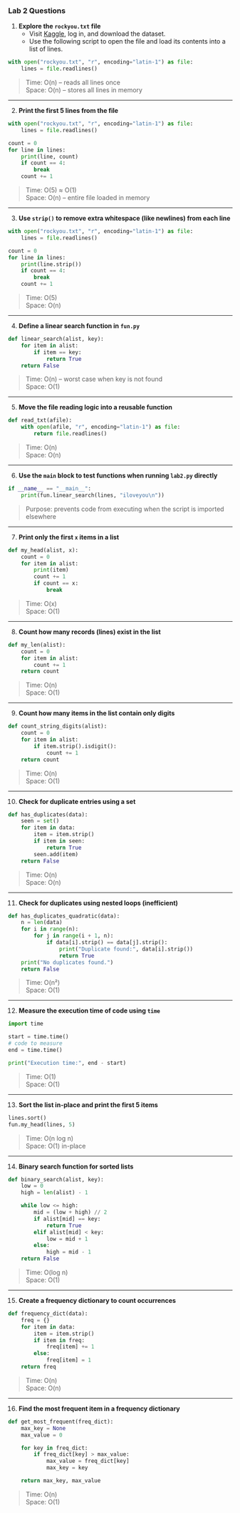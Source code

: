 ### Lab 2 Questions

1. **Explore the `rockyou.txt` file**
   - Visit [Kaggle](https://www.kaggle.com/datasets/wjburns/common-password-list-rockyoutxt?resource=download), log in, and download the dataset.
   - Use the following script to open the file and load its contents into a list of lines.

```python
with open("rockyou.txt", "r", encoding="latin-1") as file:
    lines = file.readlines()
```

> Time: O(n) – reads all lines once  
> Space: O(n) – stores all lines in memory

---

2. **Print the first 5 lines from the file**

```python
with open("rockyou.txt", "r", encoding="latin-1") as file:
    lines = file.readlines()

count = 0
for line in lines:
    print(line, count)
    if count == 4:
        break
    count += 1
```

> Time: O(5) ≈ O(1)  
> Space: O(n) – entire file loaded in memory

---

3. **Use `strip()` to remove extra whitespace (like newlines) from each line**

```python
with open("rockyou.txt", "r", encoding="latin-1") as file:
    lines = file.readlines()

count = 0
for line in lines:
    print(line.strip())
    if count == 4:
        break
    count += 1
```

> Time: O(5)  
> Space: O(n)

---

4. **Define a linear search function in `fun.py`**

```python
def linear_search(alist, key):
    for item in alist:
        if item == key:
            return True
    return False
```

> Time: O(n) – worst case when key is not found  
> Space: O(1)

---

5. **Move the file reading logic into a reusable function**

```python
def read_txt(afile):
    with open(afile, "r", encoding="latin-1") as file:
        return file.readlines()
```

> Time: O(n)  
> Space: O(n)

---

6. **Use the `main` block to test functions when running `lab2.py` directly**

```python
if __name__ == "__main__":
    print(fun.linear_search(lines, "iloveyou\n"))
```

> Purpose: prevents code from executing when the script is imported elsewhere

---

7. **Print only the first `x` items in a list**

```python
def my_head(alist, x):
    count = 0
    for item in alist:
        print(item)
        count += 1
        if count == x:
            break
```

> Time: O(x)  
> Space: O(1)

---

8. **Count how many records (lines) exist in the list**

```python
def my_len(alist):
    count = 0
    for item in alist:
        count += 1
    return count
```

> Time: O(n)  
> Space: O(1)

---

9. **Count how many items in the list contain only digits**

```python
def count_string_digits(alist):
    count = 0
    for item in alist:
        if item.strip().isdigit():
            count += 1
    return count
```

> Time: O(n)  
> Space: O(1)

---

10. **Check for duplicate entries using a set**

```python
def has_duplicates(data):
    seen = set()
    for item in data:
        item = item.strip()
        if item in seen:
            return True
        seen.add(item)
    return False
```

> Time: O(n)  
> Space: O(n)

---

11. **Check for duplicates using nested loops (inefficient)**

```python
def has_duplicates_quadratic(data):
    n = len(data)
    for i in range(n):
        for j in range(i + 1, n):
            if data[i].strip() == data[j].strip():
                print("Duplicate found:", data[i].strip())
                return True
    print("No duplicates found.")
    return False
```

> Time: O(n²)  
> Space: O(1)

---

12. **Measure the execution time of code using `time`**

```python
import time

start = time.time()
# code to measure
end = time.time()

print("Execution time:", end - start)
```

> Time: O(1)  
> Space: O(1)

---

13. **Sort the list in-place and print the first 5 items**

```python
lines.sort()
fun.my_head(lines, 5)
```

> Time: O(n log n)  
> Space: O(1) in-place

---

14. **Binary search function for sorted lists**

```python
def binary_search(alist, key):
    low = 0
    high = len(alist) - 1

    while low <= high:
        mid = (low + high) // 2
        if alist[mid] == key:
            return True
        elif alist[mid] < key:
            low = mid + 1
        else:
            high = mid - 1
    return False
```

> Time: O(log n)  
> Space: O(1)

---

15. **Create a frequency dictionary to count occurrences**

```python
def frequency_dict(data):
    freq = {}
    for item in data:
        item = item.strip()
        if item in freq:
            freq[item] += 1
        else:
            freq[item] = 1
    return freq
```

> Time: O(n)  
> Space: O(n)

---

16. **Find the most frequent item in a frequency dictionary**

```python
def get_most_frequent(freq_dict):
    max_key = None
    max_value = 0

    for key in freq_dict:
        if freq_dict[key] > max_value:
            max_value = freq_dict[key]
            max_key = key

    return max_key, max_value
```

> Time: O(n)  
> Space: O(1)
